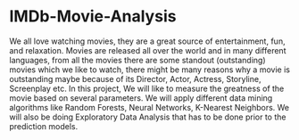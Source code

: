 # IMDb-Movie-Analysis
We all love watching movies, they are a great source of entertainment, fun, and relaxation. Movies are released all over the world and in many different languages, from all the movies there are some standout (outstanding) movies which we like to watch, there might be many reasons why a movie is outstanding maybe because of its Director, Actor, Actress, Storyline, Screenplay etc. In this project, We will like to measure the greatness of the movie based on several parameters. We will apply different data mining algorithms like Random Forests, Neural Networks, K-Nearest Neighbors. We will also be doing Exploratory Data Analysis that has to be done prior to the prediction models.
